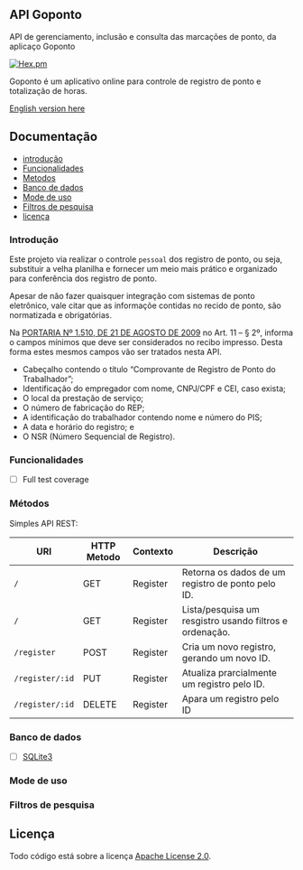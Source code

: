 ## API Goponto

API de gerenciamento, inclusão e consulta das marcações de ponto, da aplicaço Goponto

[![Hex.pm](https://img.shields.io/hexpm/l/plug.svg)](https://github.com/goponto/goponto-api/blob/master/LICENSE)

Goponto é um aplicativo online para controle de registro de ponto e totalização de horas.

[English version here](https://github.com/goponto/goponto-api/master/README-en.md)

## Documentação

- [introdução](#introdução)
- [Funcionalidades](#funcionalidades)
- [Metodos](#metodos)
- [Banco de dados](#banco-de-dados)
- [Mode de uso](#mode-de-uso)
- [Filtros de pesquisa](#filtros-de-pesquisa)
- [licença](#licenca)

### Introdução

Este projeto via realizar o controle `pessoal` dos registro de ponto, ou seja, substituir a velha planilha e fornecer um meio mais prático e organizado para conferência dos registro de ponto. 

Apesar de não fazer quaisquer integração com sistemas de ponto eletrônico, vale citar que as informaçõe contidas no recido de ponto, são normatizada e obrigatórias.

Na [PORTARIA Nº 1.510, DE 21 DE AGOSTO DE 2009](http://www.trtsp.jus.br/geral/tribunal2/ORGAOS/MTE/Portaria/P1510_09.html) no Art. 11 – § 2º, informa o campos mínimos que deve ser considerados no recibo impresso. Desta forma estes mesmos campos vão ser tratados nesta API. 

- Cabeçalho contendo o título “Comprovante de Registro de Ponto do Trabalhador”;
- Identificação do empregador com nome, CNPJ/CPF e CEI, caso exista;
- O local da prestação de serviço;
- O número de fabricação do REP;
- A identificação do trabalhador contendo nome e número do PIS;
- A data e horário do registro; e
- O NSR (Número Sequencial de Registro).

### Funcionalidades

- [ ] Full test coverage

### Métodos

Simples API REST:


| URI      | HTTP Metodo | Contexto   | Descrição
| --------- | ----------- | ---------- | -------------
| `/`       | GET         | Register   | Retorna os dados de um registro de ponto pelo ID.
| `/`       | GET         | Register   | Lista/pesquisa um resgistro usando filtros e ordenação.
| `/register`  | POST        | Register   | Cria um novo registro, gerando um novo ID.
| `/register/:id` | PUT         | Register   | Atualiza prarcialmente um registro pelo ID.
| `/register/:id`  | DELETE      | Register   | Apara um registro pelo ID

### Banco de dados

- [ ] [SQLite3]() 

### Mode de uso

### Filtros de pesquisa

## Licença

Todo código está sobre a licença [Apache License 2.0](https://github.com/goponto/goponto-api/blob/master/LICENSE).
